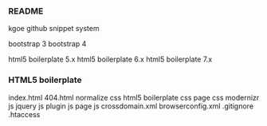 ### README
kgoe github snippet system

bootstrap 3
bootstrap 4

html5 boilerplate 5.x
html5 boilerplate 6.x
html5 boilerplate 7.x

### HTML5 boilerplate
index.html
404.html
normalize css
html5 boilerplate css
page css
modernizr js
jquery js
plugin js
page js
crossdomain.xml
browserconfig.xml
.gitignore
.htaccess